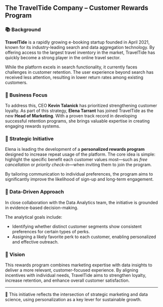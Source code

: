 ## The TravelTide Company – Customer Rewards Program

### 📚 Background
**TravelTide** is a rapidly growing e-booking startup founded in April 2021, known for its industry-leading search and data aggregation technology. 
By offering access to the largest travel inventory in the market, TravelTide has quickly become a strong player in the online travel sector.

While the platform excels in search functionality, it currently faces challenges in customer retention. 
The user experience beyond search has received less attention, resulting in lower return rates among existing customers.

### 📕 Business Focus
To address this, CEO **Kevin Talanick** has prioritized strengthening customer loyalty. 
As part of this strategy, **Elena Tarrant** has joined TravelTide as the new **Head of Marketing**. 
With a proven track record in developing successful retention programs, she brings valuable expertise in creating engaging rewards systems.

### 📙 Strategic Initiative
Elena is leading the development of a **personalized rewards program** designed to increase repeat usage of the platform. 
The core idea is simple: highlight the specific benefit each customer values most—such as *free cancellation* or *priority check-in*—when inviting them to join the program.

By tailoring communication to individual preferences, the program aims to significantly improve the likelihood of sign-up and long-term engagement.

### 📗 Data-Driven Approach
In close collaboration with the Data Analytics team, the initiative is grounded in evidence-based decision-making. 

The analytical goals include:

- Identifying whether distinct customer segments show consistent preferences for certain types of perks.
- Assigning a likely favorite perk to each customer, enabling personalized and effective outreach.

### 📌 Vision
This rewards program combines marketing expertise with data insights to deliver a more relevant, customer-focused experience. 
By aligning incentives with individual needs, TravelTide aims to strengthen loyalty, increase retention, and enhance overall customer satisfaction.

---

📌 This initiative reflects the intersection of strategic marketing and data science, using personalization as a key lever for sustainable growth.
